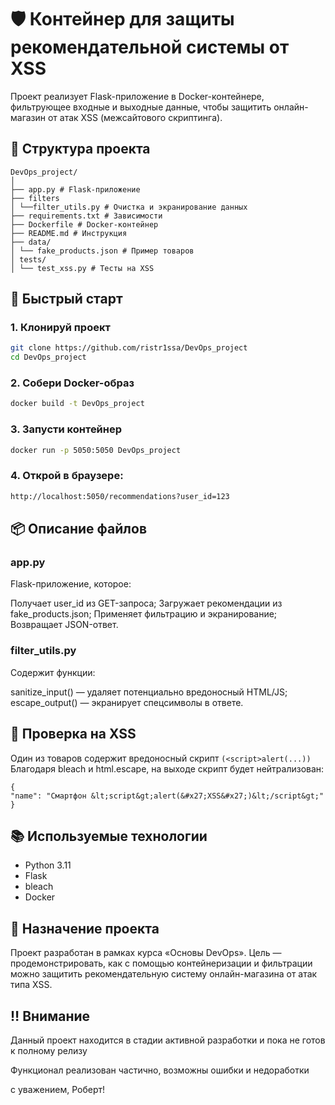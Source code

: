 # 🛡 Контейнер для защиты рекомендательной системы от XSS

Проект реализует Flask-приложение в Docker-контейнере, фильтрующее входные и выходные данные, чтобы защитить онлайн-магазин от атак XSS (межсайтового скриптинга).

## 📁 Структура проекта

```plaintext
DevOps_project/
│
├── app.py # Flask-приложение
├── filters
│ └──filter_utils.py # Очистка и экранирование данных
├── requirements.txt # Зависимости
├── Dockerfile # Docker-контейнер
├── README.md # Инструкция
├── data/
│ └── fake_products.json # Пример товаров
│ tests/
│ └── test_xss.py # Тесты на XSS
```

## 🚀 Быстрый старт

### 1. Клонируй проект

```bash
git clone https://github.com/ristr1ssa/DevOps_project
cd DevOps_project
```

### 2. Собери Docker-образ

```bash
docker build -t DevOps_project
```

### 3. Запусти контейнер

```bash
docker run -p 5050:5050 DevOps_project
```

### 4. Открой в браузере:

```bash
http://localhost:5050/recommendations?user_id=123
```

## 📦 Описание файлов

### app.py

Flask-приложение, которое:

Получает user_id из GET-запроса;
Загружает рекомендации из fake_products.json;
Применяет фильтрацию и экранирование;
Возвращает JSON-ответ.

### filter_utils.py

Содержит функции:

sanitize_input() — удаляет потенциально вредоносный HTML/JS;
escape_output() — экранирует спецсимволы в ответе.

## 🧪 Проверка на XSS

Один из товаров содержит вредоносный скрипт `(<script>alert(...))`
Благодаря bleach и html.escape, на выходе скрипт будет нейтрализован:

```plaintext
{
"name": "Смартфон &lt;script&gt;alert(&#x27;XSS&#x27;)&lt;/script&gt;"
}
```

## 📚 Используемые технологии

- Python 3.11
- Flask
- bleach
- Docker

## 📝 Назначение проекта

Проект разработан в рамках курса «Основы DevOps».
Цель — продемонстрировать, как с помощью контейнеризации и фильтрации можно защитить рекомендательную систему онлайн-магазина от атак типа XSS.

## ‼️ Внимание

Данный проект находится в стадии активной разработки и пока не готов к полному релизу

Функционал реализован частично, возможны ошибки и недоработки

с уважением, Роберт!

```

```
